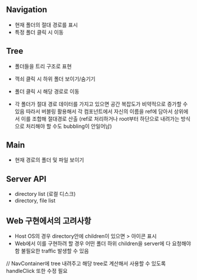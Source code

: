 ## Navigation

- 현재 폴더의 절대 경로를 표시
- 특정 폴더 클릭 시 이동

## Tree

- 폴더들을 트리 구조로 표현
- 꺽쇠 클릭 시 하위 폴더 보이기/숨기기
- 폴더 클릭 시 해당 경로로 이동

- 각 폴더가 절대 경로 데이터를 가지고 있으면 공간 복잡도가 비약적으로 증가할 수 있음 따라서 버블링 활용해서 각 컴포넌트에서 자신의 이름을 ref에 담아서 상위에서 이를 조합해 절대경로 산출 (ref로 처리하거나 root부터 하단으로 내려가는 방식으로 처리해야 할 수도 bubbling이 안일어남)

## Main

- 현재 경로의 폴더 및 파일 보이기

## Server API

- directory list (로컬 디스크)
- directory, file list

## Web 구현에서의 고려사항

- Host OS의 경우 directory안에 children이 있으면 > 아이콘 표시
- Web에서 이를 구현하려 할 경우 어떤 폴더 하위 children을 server에 다 요청해야함 불필요한 traffic 발생할 수 있음

// NavContainer에 tree 내려주고 해당 tree로 계산해서 사용할 수 있도록 handleClick 또한 수정 필요
